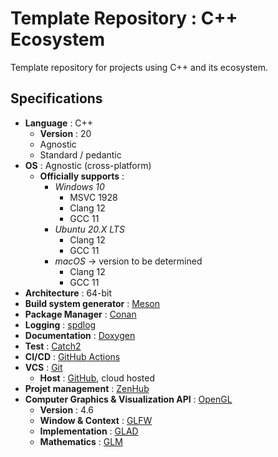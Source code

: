# Template Repository : C++ Ecosystem

Template repository for projects using C++ and its ecosystem.

## Specifications

- **Language** : C++
    - **Version** : 20
    - Agnostic
    - Standard / pedantic
- **OS** : Agnostic (cross-platform)
    - **Officially supports** :
        - *Windows 10*
            - MSVC 1928
            - Clang 12
            - GCC 11
        - *Ubuntu 20.X LTS*
            - Clang 12
            - GCC 11
        - *macOS* → version to be determined
            - Clang 12
            - GCC 11
- **Architecture** : 64-bit
- **Build system generator** : [Meson](https://mesonbuild.com)
- **Package Manager** : [Conan](https://conan.io/)
- **Logging** : [spdlog](https://github.com/gabime/spdlog)
- **Documentation** : [Doxygen](https://www.doxygen.nl)
- **Test** : [Catch2](https://github.com/catchorg/Catch2)
- **CI/CD** : [GitHub Actions](https://github.com/features/actions)
- **VCS** : [Git](https://git-scm.com/)
    - **Host** : [GitHub](https://github.com/), cloud hosted
- **Projet management** : [ZenHub](https://www.zenhub.com)
- **Computer Graphics & Visualization API** : [OpenGL](https://www.khronos.org/opengl/)
    - **Version** : 4.6
    - **Window & Context** : [GLFW](https://www.glfw.org/)
    - **Implementation** : [GLAD](https://github.com/Dav1dde/glad)
    - **Mathematics** : [GLM](https://github.com/g-truc/glm)